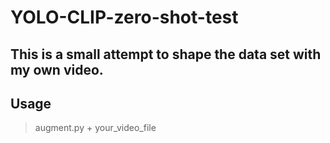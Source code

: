 # YOLO-CLIP-zero-shot-test

## This is a small attempt to shape the data set with my own video.

## Usage
> augment.py + your_video_file
